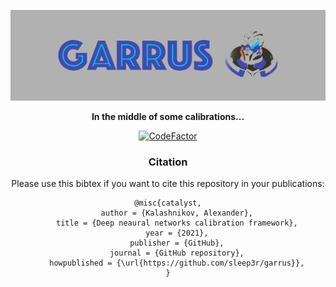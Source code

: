 <div align="center">

[![Garrus logo](https://github.com/sleep3r/pics/blob/main/garrus_pics/garrus-main.png?raw=true)](https://github.com/sleep3r/garrus)

**In the middle of some calibrations...**

[![CodeFactor](https://www.codefactor.io/repository/github/sleep3r/garrus/badge)](https://www.codefactor.io/repository/github/sleep3r/garrus)

### Citation

Please use this bibtex if you want to cite this repository in your publications:

    @misc{catalyst,
        author = {Kalashnikov, Alexander},
        title = {Deep neaural networks calibration framework},
        year = {2021},
        publisher = {GitHub},
        journal = {GitHub repository},
        howpublished = {\url{https://github.com/sleep3r/garrus}},
    }